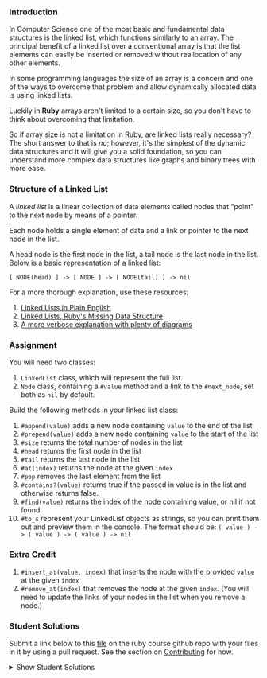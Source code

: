 ### Introduction

In Computer Science one of the most basic and fundamental data structures is the
linked list, which functions similarly to an array. The principal benefit of a linked
list over a conventional array is that the list elements can easily be inserted or
removed without reallocation of any other elements.

In some programming languages the size of an array is a concern and one of the ways
to overcome that problem and allow dynamically allocated data is using linked lists.

Luckily in **Ruby** arrays aren't limited to a certain size, so you don't have to think
about overcoming that limitation.

So if array size is not a limitation in Ruby, are linked lists really necessary?
The short answer to that is _no_; however, it's the simplest of the dynamic data
structures and it will give you a solid foundation, so you can understand more
complex data structures like graphs and binary trees with more ease.

### Structure of a Linked List

A _linked list_ is a linear collection of data elements called nodes that "point"
to the next node by means of a pointer.

Each node holds a single element of data and a link or pointer to the next node in the list.

A head node is the first node in the list, a tail node is the last node in the list. Below is a basic representation of a linked list:

`[ NODE(head) ] -> [ NODE ] -> [ NODE(tail) ] -> nil`

For a more thorough explanation, use these resources:

1.  [Linked Lists in Plain English](https://www.youtube.com/watch?v=oiW79L8VYXk)
2.  [Linked Lists, Ruby's Missing Data Structure](https://www.sitepoint.com/rubys-missing-data-structure/)
3.  [A more verbose explanation with plenty of diagrams](http://www.cs.cmu.edu/~adamchik/15-121/lectures/Linked%20Lists/linked%20lists.html)

### Assignment

<div class="lesson-content__panel" markdown="1">
  You will need two classes:

1. `LinkedList` class, which will represent the full list.
2. `Node` class, containing a `#value` method and a link to the `#next_node`, set both as `nil` by default.

Build the following methods in your linked list class:

1. `#append(value)` adds a new node containing `value` to the end of the list
2. `#prepend(value)` adds a new node containing `value` to the start of the list
3. `#size` returns the total number of nodes in the list
4. `#head` returns the first node in the list
5. `#tail` returns the last node in the list
6. `#at(index)` returns the node at the given `index`
7. `#pop` removes the last element from the list
8. `#contains?(value)` returns true if the passed in value is in the list and otherwise returns false.
9. `#find(value)` returns the index of the node containing value, or nil if not found.
10. `#to_s` represent your LinkedList objects as strings, so you can print them out and preview them in the console.
    The format should be: `( value ) -> ( value ) -> ( value ) -> nil`

### Extra Credit

1. `#insert_at(value, index)` that inserts the node with the provided `value` at the given `index`
2. `#remove_at(index)` that removes the node at the given `index`. (You will need to update the links of your nodes in the list when you remove a node.)
</div>

### Student Solutions

Submit a link below to this [file](https://github.com/TheOdinProject/curriculum/blob/master/ruby_programming/computer_science/project_linked_lists.md) on the ruby course github repo with your files in it by using a pull request. See the section on [Contributing](http://github.com/TheOdinProject/curriculum/blob/master/contributing.md) for how.

<details markdown="block">
  <summary> Show Student Solutions </summary>

- Add your solution below this line!
- [Saul-Good-Homie's Solution (with XC)](https://github.com/Saul-Good-Homie/ruby-building-blocks/blob/master/linked_list.rb)
- [rlmoser's Solution](https://github.com/rlmoser99/ruby_exercises/tree/master/linked_list)
- [pudu87's Solution](https://github.com/pudu87/linked-lists)
- [Philipp's Solution (with extra credit)](https://github.com/philipp-mcvity/odin-ruby.linked_lists)
- [YesSeri's Solution](https://github.com/YesSeri/linked-list/blob/master/linked-list.rb)
- [Austin Fisher's Solution](https://github.com/Austin2016/linked_list)
- [Lucas Bide's Solution (with extra credit)](https://github.com/Lucas-Bide/linked_list)
- [DalandanJuice's Solution (with extra credit)](https://github.com/DalandanJuice/odin_cs_projects/blob/master/linked_lists/linked_lists.rb)
- [jodokusquack's Solution (with extra credit)](https://github.com/jodokusquack/ruby_linked_list)
- [Olugbade Olalekan's Solution (with extra credit)](https://github.com/gbadesimple/data_structure_linked_list)
- [Bradley's Solution (with extra credit)](https://github.com/spaceincase/odin-project-exercises/tree/master/linked_lists)
- [Billy's Solution (with extra credit)](https://github.com/bcoffin9/project_linked_list)
- [Sher's Solution (with extra credit)](https://github.com/sher-s7/linkedlist)
- [Nasser Abachi's Solution](https://github.com/abachi/theodinproject/tree/master/building-projects/linked-list)
- [Run After's Solution](https://github.com/run-after/curriculum/blob/master/ruby_programming/computer_science/project_linked_lists.md)
- [Robin's Solution](https://github.com/CoolGlasses/linked_list/blob/master/linked_list.rb)
- [Uzay-G's Solution](https://github.com/Uzay-G/ruby_exercises/blob/master/linked_list.rb)
- [Rafe Draper's Solution](https://github.com/rafeDraper/ruby_exercises/tree/master/linked_lists)
- [Nikolas Broman's Solution](https://github.com/nikolasbroman/linked_list)
- [Ian's Solution (with extra credit)](https://github.com/IanMKesler/linked_list)
- [Andrija Jelenkovic's Solution (with extra credit)](https://github.com/Amdrija/ruby-practice)
- [Chris' Solution (with extra credit)](https://github.com/CSalois114/project_linked_list/blob/master/linked_list.rb)
- [Jose Salvador's Solution (with extra credit)](https://github.com/Jsalvadorpp/Ruby-Data-Structures/blob/master/linkedLists.rb)
- [Alain Suarez's Solution (with extra credit)](https://gitlab.com/asuar/ruby-linkedlist)
- [Jay Burbyga's Solution (with extra credit)](https://github.com/Jaybur1/ruby_exercises/blob/master/linked_list/linked_list.rb)
- [JFAldridge's Solution (with extra credit)](https://github.com/JFAldridge/ruby_linked_list)
- [Leonardo Vega's Solution (with extra credit)](https://github.com/leonardovega/ruby_programming/blob/master/computer_science/project_linked_lists.rb)
- [BShowen's Solution (with extra credit)](https://github.com/BShowen/Linked_list_in_Ruby)
- [Arilson Souza Solution](https://github.com/arilsonsouza/the_odin_project/blob/master/ruby/project_linked_lists/linked_list.rb)
- [Vollantre's Solution](https://github.com/vollantre/linked_list/blob/master/linked_list.rb)
- [Braxton Lemmon's Solution](https://github.com/braxtonlemmon/linked_lists)
- [Kevin Vuong's Solution](https://github.com/fffear/linked_lists)
- [Nicolas Espinoza's Solution](https://github.com/nicospz/linked_lists)
- [Rudi Boshoff's Solution](https://github.com/RudiBoshoff/linked-list)
- [Learnsometing's Solution w/extras](https://github.com/learnsometing/TOP-ruby-projects/tree/master/ruby/computer-science/linked-list)
- [Simon Tharby's Solution](https://github.com/jinjagit/linked_list/blob/master/linked.rb)
- [Chris Wegscheid's Solution](https://github.com/cwegscheid08/linked_list)
- [Smetanca52's Solution](https://github.com/Smetanca52/ruby_exercices/blob/master/linked_lists.rb)
- [Stefano Merazzi's Solution (w/ extra)](https://github.com/ste001/ruby-exercises/blob/master/computer_science/linked_lists.rb)
- [Dreniak's Solution](https://github.com/Dreniak/linked_list/blob/master/linkedlist.rb)
- [Mohamed Elattar's Solution](https://github.com/mohamed-elattar/linked-list)
- [brendan tang's Solution](https://github.com/brndntng/linked_list)
- [prw001's Solution](https://github.com/prw001/linked_list)
- [Max Garber's Solution](https://github.com/bubblebooy/miscellaneous-exercises/blob/master/Linked%20List.rb)
- [Malaika (Mic) Solution](https://github.com/malaikaMI/Link_list)
- [Sherman Bowling's Solution](https://github.com/janus0/top_course_work/tree/master/ruby/project_linked_list)
- [Nathan Sherburne's Solution](https://github.com/nathansherburne/ruby_practice/blob/master/data_structures/linked_list.rb)
- [Javier Machin's Solution](https://github.com/Javier-Machin/Linked_list/blob/master/linked_list.rb)
- [Btreim's Solution](https://github.com/btreim/ruby/blob/master/linked_list.rb)
- [0zra's Solution](https://github.com/0zra/linkedlist/blob/master/linkedlist.rb)
- [Demo318's Solution (with extra credit)](https://github.com/Demo318/ruby_linked_lists)
- [mtizim's Solution (with extra credit)](https://github.com/mtizim/odin_projects/blob/master/ruby/linkedlists.rb)
- [Isil Donmez's Solution](https://github.com/isildonmez/linked_lists/blob/master/linked_lists.rb)
- [Bruno Parga's Solution](https://github.com/brunoparga/odinproject/blob/master/Ruby/linkedlist.rb)
- [Jmooree30's Solution](https://github.com/jmooree30/Linked-list.git)
- [Andrew's Solution](https://github.com/andrewr224/Linked-Lists)
- [Jason McKee's Solution](https://github.com/jttmckee/odin-project-ruby/tree/master/LinkedList)
- [Jonathan Yiv's Solution](https://github.com/JonathanYiv/linked_list)
- [Roland Studer's Solution](https://github.com/RolandStuder/odin_project_Solutions/tree/master/linked_lists)
- [justinckim3's Solution](https://github.com/justinckim3/linked_list/blob/master/linked_list.rb)
- [Kasey Z's Solution (with extra credit)](https://github.com/kasey-z/TOP-Solutions/blob/master/linked_lists/linked_lists.rb)
- [thisisned's Solution](https://github.com/thisisned/linked_list/blob/master/linked_list.rb)
- [SadieD's Solution](https://github.com/SadieD/linked_lists)
- [Clayton Sweeten's Solution](https://github.com/cjsweeten101/OdinProjects/tree/master/linked_list)
- [holdercp's Solution](https://github.com/holdercp/linked_lists)
- [Webdev-burd's Solution](https://github.com/webdev-burd/linked_list)
- [Jfonz412's Solution](https://github.com/jfonz412/computer_science/blob/master/linked_lists.rb)
- [xavier Solution (+ extra)](https://github.com/nxdf2015/odin-linked-lists/blob/master/linked_list.rb)
- [Ovsjah Schweinefresser's Solution](https://github.com/Ovsjah/linked_lists)
- [Oleh Sliusar's Solution](https://github.com/OlehSliusar/linked_lists)
- [Nikolay Dyulgerov's Solution](https://github.com/NicolayD/ruby-data-structures/blob/master/linked_list.rb)
- [mindovermiles262's Solution](https://github.com/mindovermiles262/linked-list)
- [theghall's Solution](https://github.com/theghall/linked-list.git)
- [yilmazgunalp's Solution with extra](https://github.com/yilmazgunalp/linked_list)
- [Ayushka's Solution](https://github.com/ayushkamadji/ruby_linked_list/blob/master/lib/LinkedList.rb)
- [ToTenMilan's Solution with extra](https://github.com/ToTenMilan/the_odin_project/tree/master/ruby/linked_list)
- [Raiko's Solution (with extra credit)](https://github.com/Cypher0/linked_lists/blob/master/linked_list.rb)
- [Nicolas Amaya's Solution (with extra)](https://github.com/nicoasp/TOP---Ruby-Linked-Lists)
- [nmac's Solution](https://github.com/nmacawile/LinkedList)
- [John Phelps's Solution (+extra)](https://github.com/jphelps413/odin-ruby/blob/master/linked-lists/linked_list.rb)
- [Jib's Solution (with extra credit)](https://github.com/NuclearMachine/OdinTasks/tree/master/LinkedLists)
- [Stefan (Cyprium)'s Solution](https://github.com/dev-cyprium/linked-lists-ruby/)
- [Cody Loyd's Solution (with tests and extra credit)](https://github.com/codyloyd/linked_list)
- [Miguel Herrera's Solution](https://github.com/migueloherrera/linked-lists)
- [KrakenHH's Solution](https://github.com/KrakenHH/ruby/tree/master/algorithms/linked_list)
- [Shala Qweghen's Solution](https://github.com/ShalaQweghen/linked_list)
- [John Connor's Solution](https://github.com/jacgitcz/linked_list)
- [Earth35's Solution](https://github.com/Earth35/linked-list/blob/master/linked_list.rb)
- [Oscar Y.'s Solution](https://github.com/mysteryihs/ruby_projects/blob/master/linked_list.rb)
- [Amrr Bakry's Solution - with extra credit](https://github.com/Amrrbakry/learning_ruby/blob/master/LinkedList/linked_list.rb)
- [Jean Merlet's Solution](https://github.com/jeanmerlet/ruby_misc/blob/master/data_structures/linked_list.rb)
- [Manu Phatak's HIGH ENERGY Solution](https://github.com/bionikspoon/ruby_linked_list)
- [fugumagu's Solution with extra credit](https://github.com/fugumagu/the_odin_project/tree/master/linked_list)
- [Sasho's Solution /w extra credit](https://github.com/sashoa/the-odin-project/tree/master/project-linked-lists)
- [Austin's Solution with extra credit](https://github.com/CouchofTomato/algorithm/blob/master/linked_list.rb)
- [Jiazhi Guo's Solution (with extra credit)](https://github.com/jerrykuo7727/linked_lists)
- [Dan Hoying's Solution (with extra credit)](https://github.com/danhoying/linked_lists)
- [Chris Chambers' Solution (with extra credit)](https://github.com/chrisgchambers/ruby_exercies/blob/master/linked_list/linked_list.rb)
- [Jorrit Luimers' (Voodoo Woodoo) Solution](https://github.com/voodoowoodoo/ruby_linked_lists)
- [Francisco Carlos's Solution (with extra credit)](https://github.com/fcarlosdev/the_odin_project/tree/master/linked_lists)
- [Loris Aranda's Solution (with extra credit)](https://github.com/LorisProg/ruby-linked_lists)
- [at0micr3d's Solution (with extra credit)](https://github.com/at0micr3d/linked_list)
- [Eric M's Solution (with extra credit)](https://github.com/em77/linked_list)
- [Clint's Solution (extra cred)](https://github.com/tholymap/OdinLinkedList)
- [Dylan's Solution (with extra credit)](https://github.com/resputin/the_odin_project/blob/master/Ruby/linklist/linklist.rb)
- [David Chapman's Solution (with extra credit)](https://github.com/davidchappy/odin_training_projects/tree/master/linked_lists)
- [Leonard Soai-Van Solution](https://github.com/leosoaivan/TOP_compsci)
- [Anthony Vumbaca's Solution (with extra credit)](https://github.com/tvumbaca/linked_lists/blob/master/linked_list.rb)
- [Jerry Gao's tryhard Solution](https://github.com/blackwright/odin/tree/master/ruby_linked_list)
- [Marcus' Solution (with extra credit)](https://github.com/nestcx/odin_comp_sci/blob/master/linked_list.rb)
- [Mateusz Staszczyk's](https://github.com/sleaz0id/LinkedList)
- [Sophia Wu's Solution (with extra credit)](https://github.com/SophiaLWu/project-linked-lists)
- [Samuel Langenfeld's Solution](https://github.com/SamuelLangenfeld/linked_list)
- [Braydon Pacheco's Solution](https://github.com/pacheeko/linked_lists/blob/master/linked_lists.rb)
- [Robert Szabo's Solution](https://github.com/Siker001/the_odin_project_exercises/blob/master/ruby/linked_lists/linked_list.rb)
- [jeff1st's Solution](https://github.com/jeff1st/linked_list)
- [Noah Prescott's Solution](https://github.com/npresco/top/tree/master/linked_list)
- [Cody Buffaloe's Solution](https://github.com/CodyLBuffaloe/Linked_Lists)
- [Daniel Varcas aka d-zer0's Solution](https://github.com/d-zer0/linked_list/blob/master/linked_list.rb)
- [Zach Beaird's Solution (with extra credit)](https://github.com/zbbeaird89/Linked-List)
- [EMuchynski's Solution](https://github.com/EMuchynski/linked_lists)
- [Luján Fernaud's Solution](https://github.com/lujanfernaud/ruby-linked-list)
- [Jason Dancocks' Solution](https://github.com/JasonDancocks/Ruby/tree/master/linkedlists)
- [Anistor86's Solution](https://github.com/anistor86/linked_list)
- [James Redux's Solution](https://github.com/Jamesredux/linked_list)
- [Oliver Curting's Solution (with extra credit)](https://github.com/Curting/linked_lists)
- [Alex's Solution](https://github.com/alexcorremans/linked_list)
- [HSaad's Solution](https://github.com/HSaad/linked-lists)
- [Scott McKell's Solution](https://github.com/zottwickel/linked_list.git)
- [Punnadittr's Solution](https://github.com/punnadittr/linked_list/blob/master/linked_lists.rb)
- [Agon Idrizi's Solution](https://github.com/AgonIdrizi/Recursion/blob/master/linked_list.rb)
- [Areeba's Solution](https://github.com/AREEBAISHTIAQ/LinkedLists/blob/master/linkedlist.rb)
- [dmarkiewicz's Solution](https://github.com/dmarkiewicz/the-odin-project/tree/master/Ruby/Linked-list)
- [Felipe Parreira's Solution](https://github.com/FelipeParreira/TheOdinProject/blob/master/ruby-programming/a-bit-of-CS/linked_lists/linked-list.rb)
- [mojotron's Solution](https://github.com/mojotron/linked-lists/blob/master/linked_list_class.rb)
- [Tommy's Solution](https://github.com/hoangtommy/linkedLists/blob/master/LinkedList.rb)
- [Emil Dimitrov's Solution](https://github.com/imemdm/linked_list)
- [EdwardHeath's Solution (with extra credit)](https://github.com/EdwardHeath/linked_list/tree/master)
- [Leila Alderman's Solution](https://github.com/leila-alderman/TOP_ruby_exercises/tree/master/08_linked_list)
- [Vitaly Osipov's Solution](https://github.com/vi7ali/ruby-practice/tree/master/linked-list)
- [vanny96's Solution](https://github.com/vanny96/linked_lists)
- [JamCry's Solution](https://github.com/jamcry/ruby-advanced-exercises/blob/master/linked_lists.rb)
- [Wesley Wang's Solution (with extra credit)](https://github.com/wesleymellon/linked-list-structure)
- [Alex Krewson's Solution (with extra credit)](https://github.com/alexkrewson/linked_lists)
- [Rey van den Berg's Solution (with extra credit)](https://github.com/Rey810/Linked-List-Data-Structure-)
- [Sergej Jurchenko's Solution (with extra credit)](https://github.com/Sergyurch/linked_list/blob/master/linked_list.rb)
- [Han Josmer's Solution (with extra credit)](https://github.com/HanJosmer/ruby_programming/blob/master/linked_lists/linked_lists.rb)
- [Robert Dunbar's Solution (with extra credit)](https://github.com/RobertDunbar/ruby-linked-list)
- [Ben Fowler's Solution (with extra credit)](https://github.com/benfowler04/ruby-cs/blob/master/linked_list.rb)
- [Bendee48's Solution (with extra credit)](https://github.com/bendee48/Data-Structures/blob/master/linked_lists.rb)
- [Ray Alvarez's Solution (with extra credit)](https://github.com/ray-alvarez/linkedlists)
- [Brett Bonnet's Solution (with extra credit)](https://github.com/Brett-Bonnet/linked_lists)
- [Adriel Bruno's Solution (with extra credit)](https://github.com/AdrielTrigger/Ruby-Linked-List/blob/master/linked_list.rb)
- [Toberoni's Solution (with extra credit)](https://github.com/toberoni/the_odin_project/tree/master/ruby_programming/linked_lists)
- [guacamobley's Solution](https://github.com/guacamobley/linked-list)
- [Robert Suazo's Solution](https://github.com/rsuazo/linked_lists/blob/master/linked_lists.rb)
- [Ranon Martin's Solution (with extra credit)](https://github.com/ranonm/TheOdinProjectExercises/tree/master/linked_list)
- [unheavenlycreature's Solution (with extra credit)](https://github.com/unheavenlycreature/linkedlist)
- [hyperturing's Solution (with extra credit)](https://github.com/hyperturing/linked-list)
- [Rob Dulabon's Solution](https://github.com/RDulabon/linked_list)
- [Timework's Solution (with extra credit)](https://github.com/Timework/linkedList/blob/master/list.rb)
- [Cinthia's Solution (with extra credit)](https://github.com/cinthiagodoi/linked-lists)
- [Matt M's Solution (with extra credit)](https://github.com/MattMiller1989/Linked-List)
- [Michael K's Solution](https://github.com/a0x77ry/odin/tree/master/ruby-exercises/linked_list)
- [Cameron St. Amant's Solution](https://github.com/CameronStAmant/The_Odin_Project/blob/master/Ruby_projects/Linked_lists/LinkedList.rb)
  </details>

